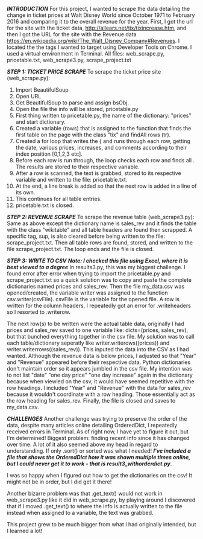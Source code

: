 ***INTRODUCTION***
For this project, I wanted to scrape the data detailing the change in ticket prices at Walt Disney World since October 1971 to February 2016 and comparing it to the overall revenue for the year.
First, I got the url for the site with the ticket data, http://allears.net/tix/tixincrease.htm, and then I got the URL for the site with the Revenue data https://en.wikipedia.org/wiki/The_Walt_Disney_Company#Revenues.
I located the the tags I wanted to target using Developer Tools on Chrome.
I used a virtual environment in Terminal.
All files: web_scrape.py, pricetable.txt, web_scrape3.py, scrape_project.txt

***STEP 1: TICKET PRICE SCRAPE***
To scrape the ticket price site (web_scrape.py):
1. Import BeautifulSoup
2. Open URL
3. Get BeautifulSoup to parse and assign bsObj.
4. Open the file the info will be stored, pricetable.py
5. First thing written to pricetable.py, the name of the dictionary: "prices" and start dictionary.
6. Created a variable (rows) that is assigned to the function that finds the first table on the page with the class "tix" and findAll rows (tr).
7. Created a for loop that writes the { and runs through each row, getting the date, various prices, increases, and comments according to their index position [0,1,2,3 etc].
8. Before each row is run through, the loop checks each row and finds all <td>. The results are stored to their respective variable.
9. After a row is scanned, the text is grabbed, stored to its respective variable and written to the file: pricetable.txt.
10. At the end, a line break is added so that the next row is added in a line of its own.
11. This continues for all table entries.
12. pricetable.txt is closed.

***STEP 2: REVENUE SCRAPE***
To scrape the revenue table (web_scrape3.py):
Same as above except the dictionary name is sales_rev and it finds the table with the class "wikitable" and all table headers <th> are found then scrapped. A specific tag, sup, is also cleared before being written to the file: scrape_project.txt.
Then all table rows <tr> are found, stored, and written to the file scrape_project.txt.
The loop ends and the file is closed.

***STEP 3: WRITE TO CSV***
***Note: I checked this file using Excel, where it is best viewed to a degree***
In results3.py, this was my biggest challenge. I found error after error when trying to import the pricetable.py and scrape_project.txt so a quick solution was to copy and paste the complete dictionaries named prices and sales_rev.
Then the file my_data.csv was opened/created, the variable writer was assigned to the function csv.writer(csvFile). csvFile is the variable for the opened file.
A row is written for the column headers, I repeatedly got an error for .writeheaders so I resorted to .writerow.

The next row(s) to be written were the actual table data, originally I had prices and sales_rev saved to one variable like: dicts=(prices, sales_rev), but that bunched everything together in the csv file.
My solution was to call each table/dictionary seperatly like writer.writerows((prices)) and writer.writerrows((sales_rev)). This inputed the data into the CSV as I had wanted. Although the revenue data is below prices, I adjusted so that "Year" and "Revenue" appeared before their respective data. Python dictionaries don't maintain order so it appears jumbled in the csv file. My intention was to not list "date" "one day price" "one day increase" again in the dictionary because when viewied on the csv, it would have seemed repetitive with the row headings. I included "Year" and "Revenue" with the data for sales_rev because it wouldn't coordinate with a row heading. Those essentially act as the row heading for sales_rev.
Finally, the file is closed and saves to my_data.csv.

***CHALLENGES***
Another challenge was trying to preserve the order of the data, despite many articles online detailing OrderedDict, I repeatedly received errors in Terminal.
As of right now, I have yet to figure it out, but I'm determined! Biggest problem: finding recent info since it has changed over time. A lot of it also seemed above my head in regard to understanding. If only .sort() or sorted was what I needed!
***I've included a file that shows the OrderedDict how it was shown multiple times online, but I could never get it to work - that is result3_withorderdict.py***.

I was so happy when I figured out how to get the dictionaries on the csv! It might not be in order, but I did get it there!

Another bizarre problem was that .get_text() would not work in web_scrape3.py like it did in web_scrape.py, by playing around I discovered that if I moved .get_text() to where the info is actually written to the file instead when assigned to a variable, the text was grabbed.

This project grew to be much bigger from what I had originally intended, but I learned a lot! 
